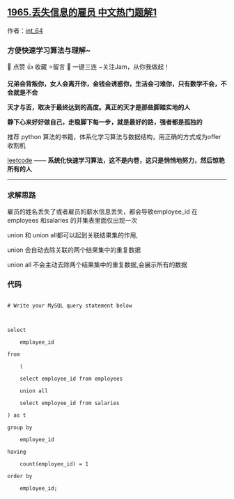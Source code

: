 ## [1965.丢失信息的雇员 中文热门题解1](https://leetcode.cn/problems/employees-with-missing-information/solutions/100000/by-jam007-0731)

作者：[int_64](https://leetcode.cn/u/int_64)

### 方便快速学习算法与理解~
🌇 点赞 👍 收藏 ⭐留言 📝 一键三连 ~关注Jam，从你我做起！

**兄弟会背叛你，女人会离开你，金钱会诱惑你，生活会刁难你，只有数学不会，不会就是不会**
**天才与否，取决于最终达到的高度。真正的天才是那些脚踏实地的人**
**静下心来好好做自己，走稳脚下每一步，就是最好的路，强者都是孤独的**

推荐 python 算法的书籍，体系化学习算法与数据结构，用正确的方式成为offer收割机
[leetcode](https://github.com/ls1248659692/leetcode) ——  **系统化快速学习算法，这不是内卷，这只是悄悄地努力，然后惊艳所有的人**

---
### 求解思路
雇员的姓名丢失了或者雇员的薪水信息丢失，都会导致employee_id 在 employees 和salaries 的并集表里面仅出现一次

union 和 union all都可以起到关联结果集的作用, 
union 会自动去除关联的两个结果集中的重复数据
union all 不会主动去除两个结果集中的重复数据,会展示所有的数据

### 代码

```mysql
# Write your MySQL query statement below

select 
    employee_id 
from 
    (
    select employee_id from employees
    union all 
    select employee_id from salaries
) as t
group by 
    employee_id
having 
    count(employee_id) = 1
order by 
    employee_id;
```